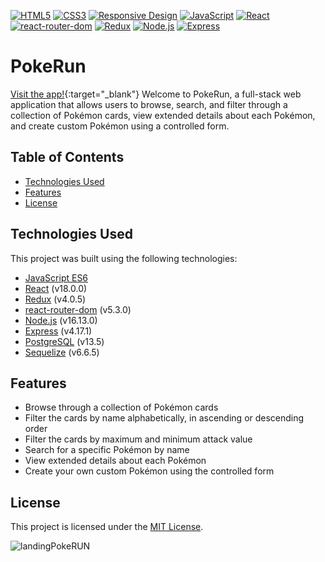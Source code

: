 [![HTML5](https://img.shields.io/badge/HTML5-valid-orange)](https://validator.w3.org/)
[![CSS3](https://img.shields.io/badge/CSS3-valid-blue)](https://jigsaw.w3.org/css-validator/)
[![Responsive Design](https://img.shields.io/badge/Responsive-Design-green)](https://www.w3schools.com/css/css_rwd_intro.asp)
[![JavaScript](https://img.shields.io/badge/JavaScript-ES6-blue)](https://www.javascript.com/)
[![React](https://img.shields.io/badge/React-v18.0.0-blue)](https://reactjs.org/)
[![react-router-dom](https://img.shields.io/badge/react--router--dom-v5.3.0-blue)](https://reactrouter.com/web/guides/quick-start)
[![Redux](https://img.shields.io/badge/Redux-v4.0.5-purple)](https://redux.js.org/)
[![Node.js](https://img.shields.io/badge/Node.js-v16.13.0-green)](https://nodejs.org/)
[![Express](https://img.shields.io/badge/Express-v4.17.1-green)](https://expressjs.com/)

# PokeRun
[Visit the app!](https://pokerun.onrender.com){:target="_blank"}
Welcome to PokeRun, a full-stack web application that allows users to browse, search, and filter through a collection of Pokémon cards, view extended details about each Pokémon, and create custom Pokémon using a controlled form.

## Table of Contents

- [Technologies Used](#technologies-used)
- [Features](#features)
- [License](#license)

## Technologies Used

This project was built using the following technologies:

- [JavaScript ES6](https://www.ecma-international.org/ecma-262/6.0/)
- [React](https://reactjs.org/) (v18.0.0)
- [Redux](https://redux.js.org/) (v4.0.5)
- [react-router-dom](https://reactrouter.com/web/guides/quick-start) (v5.3.0)
- [Node.js](https://nodejs.org/) (v16.13.0)
- [Express](https://expressjs.com/) (v4.17.1)
- [PostgreSQL](https://www.postgresql.org/) (v13.5)
- [Sequelize](https://sequelize.org/) (v6.6.5)

## Features

- Browse through a collection of Pokémon cards
- Filter the cards by name alphabetically, in ascending or descending order
- Filter the cards by maximum and minimum attack value
- Search for a specific Pokémon by name
- View extended details about each Pokémon
- Create your own custom Pokémon using the controlled form

## License

This project is licensed under the [MIT License](https://opensource.org/licenses/MIT).



![landingPokeRUN](https://user-images.githubusercontent.com/95254477/228706669-8d8e559a-5cad-4ce8-859f-699bf6e5599c.PNG)

